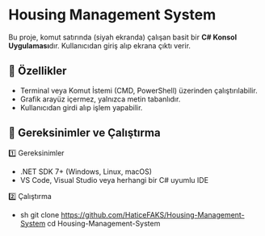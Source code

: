 # Housing Management System
Bu proje, komut satırında (siyah ekranda) çalışan basit bir **C# Konsol Uygulaması**dır. Kullanıcıdan giriş alıp ekrana çıktı verir.

## 📌 Özellikler

- Terminal veya Komut İstemi (CMD, PowerShell) üzerinden çalıştırılabilir.
- Grafik arayüz içermez, yalnızca metin tabanlıdır.
- Kullanıcıdan girdi alıp işlem yapabilir.

## 🚀 Gereksinimler ve Çalıştırma
1️⃣ Gereksinimler
- .NET SDK 7+ (Windows, Linux, macOS)
- VS Code, Visual Studio veya herhangi bir C# uyumlu IDE

2️⃣ Çalıştırma
- sh
git clone https://github.com/HaticeFAKS/Housing-Management-System
cd Housing-Management-System

 
